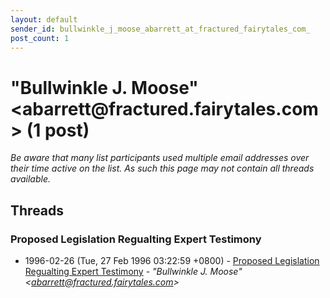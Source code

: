 ```yaml
---
layout: default
sender_id: bullwinkle_j_moose_abarrett_at_fractured_fairytales_com_
post_count: 1
---
```


# "Bullwinkle J. Moose" <abarrett<span>@</span>fractured.fairytales.com> (1 post)

_Be aware that many list participants used multiple email addresses over their time active on the list. As such this page may not contain all threads available._

## Threads

### Proposed Legislation Regualting Expert Testimony
+ 1996-02-26 (Tue, 27 Feb 1996 03:22:59 +0800) - [Proposed Legislation Regualting Expert Testimony](/archive/1996/02/0f9f91d55a3786f84c2f511b22eba3bde414e934ff3aa4f5f004feb36cbf4bf0) - _"Bullwinkle J. Moose" \<abarrett@fractured.fairytales.com\>_

